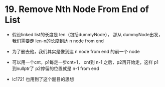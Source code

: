 # 19. Remove Nth Node From End of List

- 假设linked list的长度是 len（包括dummyNode）， 那从 dummyNode出发，我们需要走 len-n的长度到达 n node from end

- 为了删去他，我们其实是像到达 n node from end 的前一个 node

- 可以用一个cnt，p1每走一步cnt+1， cnt到 n-1 之后，p2再开始走，这样 p1 到nullptr了 p2停留的位置就是 n-1 from end

- lc1721 也用到了这个题目的思想
